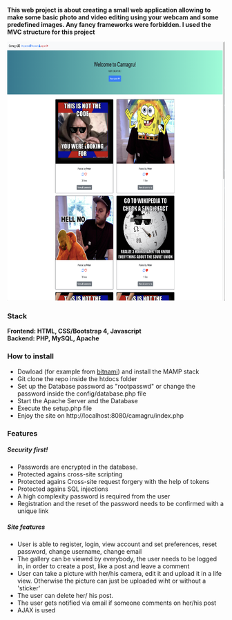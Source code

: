 <strong>This web project is about creating a small web application allowing to make some basic photo and video editing using your webcam and some predefined images. Any fancy frameworks were forbidden. I used the MVC structure for this project</strong>

 <img src="https://github.com/iljaSL/camagru/blob/master/app/assets/images/site/siteimage.png" width="1000" height="600"/>


<h3>Stack</h3>
<strong>Frontend: HTML, CSS/Bootstrap 4, Javascript</strong><br>
<strong>Backend: PHP, MySQL, Apache</strong>

<h3>How to install</h3>
<ul>
  <li>Dowload (for example from <a href="https://bitnami.com/stack/mamp">bitnami</a>) and install the MAMP stack</li>
  <li>Git clone the repo inside the htdocs folder</li>
  <li>Set up the Database password as "rootpasswd" or change the password inside the config/database.php file </li>
  <li>Start the Apache Server and the Database</li>
  <li>Execute the setup.php file</li>
  <li>Enjoy the site on http://localhost:8080/camagru/index.php</li>
</ul>

<h3>Features</h3>
<h5>Security first!</h5>
<ul>
  <li>Passwords are encrypted in the database.</li>
  <li>Protected agains cross-site scripting</li>
  <li>Protected agains Cross-site request forgery with the help of tokens</li>
  <li>Protected agains SQL injections</li>
  <li>A high complexity password is required from the user</li>
  <li>Registration and the reset of the password needs to be confirmed with a unique link</li>
</ul>
<h5>Site features</h5>
<ul>
  <li>User is able to register, login, view account and set preferences, reset password, change username, change email</li>
  <li>The gallery can be viewed by everybody, the user needs to be logged in, in order to create a post, like a post and leave a comment</li>
  <li>User can take a picture with her/his camera, edit it and upload it in a life view. Otherwise the picture can just be uploaded wiht or without a 'sticker'</li>
  <li>The user can delete her/ his post.</li>
  <li>The user gets notified via email if someone comments on her/his post</li>
  <li>AJAX is used</li>
</ul>
